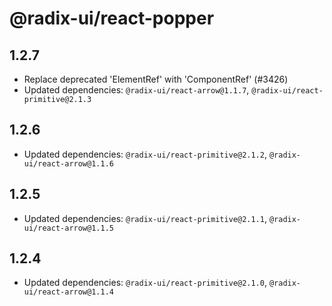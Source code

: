 # @radix-ui/react-popper

## 1.2.7

- Replace deprecated 'ElementRef' with 'ComponentRef' (#3426)
- Updated dependencies: `@radix-ui/react-arrow@1.1.7`, `@radix-ui/react-primitive@2.1.3`

## 1.2.6

- Updated dependencies: `@radix-ui/react-primitive@2.1.2`, `@radix-ui/react-arrow@1.1.6`

## 1.2.5

- Updated dependencies: `@radix-ui/react-primitive@2.1.1`, `@radix-ui/react-arrow@1.1.5`

## 1.2.4

- Updated dependencies: `@radix-ui/react-primitive@2.1.0`, `@radix-ui/react-arrow@1.1.4`
